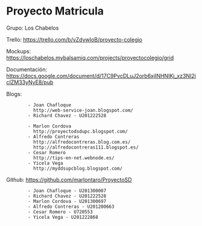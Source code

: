 Proyecto Matricula 
==========================
Grupo: 		Los Chabelos

Trello: 	https://trello.com/b/vZdywIoB/proyecto-colegio

Mockups: 	https://loschabelos.mybalsamiq.com/projects/proyectocolegio/grid

Documentación:	https://docs.google.com/document/d/17C9PvcDLuJ2orb6xjINHNIKj_xz3NI2jcIZM33yNyE8/pub

Blogs:
	
			- Joan Chafloque
			  http://web-service-joan.blogspot.com/
			- Richard Chavez - U201222528
			  
			- Marlon Cordova
			  http://proyectodsdupc.blogspot.com/
			- Alfredo Contreras
			  http://alfredocontreras.blog.com.es/
			  http://alfredocontreras111.blogspot.es/
			- Cesar Romero
			  http://tips-en-net.webnode.es/
			- Yicela Vega
			  http://myddsupcblog.blogspot.com/

Github: https://github.com/marlontaro/ProyectoSD

			- Joan Chafloque - U201300007
			- Richard Chavez - U201222528
			- Marlon Cordova - U201300697
			- Alfredo Contreras - U201200663
			- Cesar Romero - U720553
			- Yicela Vega - U201222868
